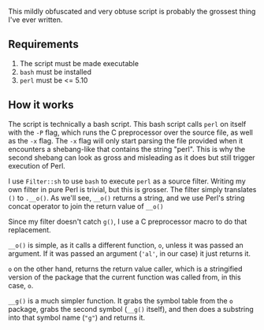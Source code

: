 This mildly obfuscated and very obtuse script is probably the grossest thing
I've ever written.

## Requirements

1. The script must be made executable
2. `bash` must be installed
3. `perl` must be <= 5.10

## How it works

The script is technically a bash script. This bash script calls `perl` on
itself with the `-P` flag, which runs the C preprocessor over the source file,
as well as the `-x` flag.  The `-x` flag will only start parsing the file
provided when it encounters a shebang-like that contains the string "perl".
This is why the second shebang can look as gross and misleading as it does but
still trigger execution of Perl.

I use `Filter::sh` to use `bash` to execute `perl` as a source filter. Writing my
own filter in pure Perl is trivial, but this is grosser. The filter simply
translates `()` to `.__o()`. As we'll see, `__o()` returns a string, and we
use Perl's string concat operator to join the return value of `__o()`

Since my filter doesn't catch `g()`, I use a C preprocessor macro to do that
replacement.

`__o()` is simple, as it calls a different function, `o`, unless it was passed
an argument. If it was passed an argument (`'al'`, in our case) it just returns
it.

`o` on the other hand, returns the return value caller, which is a stringified
version of the package that the current function was called from, in this
case, `o`.

`__g()` is a much simpler function. It grabs the symbol table from the `o`
package, grabs the second symbol (`__g()` itself), and then does a substring
into that symbol name (`"g"`) and returns it.
